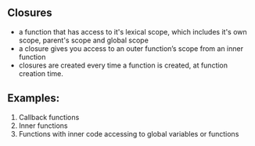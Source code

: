 ## Closures

- a function that has access to it's lexical scope, which includes it's own scope, parent's scope and global scope
- a closure gives you access to an outer function’s scope from an inner function
- closures are created every time a function is created, at function creation time.

## Examples:

1. Callback functions
2. Inner functions
3. Functions with inner code accessing to global variables or functions
